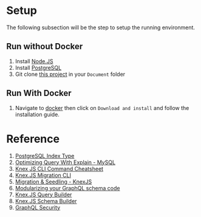 # Setup
The following subsection will be the step to setup the running environment.
## Run without Docker
1. Install [Node.JS](https://nodejs.org/en/)
2. Install [PostgreSQL](https://www.postgresql.org/download/)
3. Git clone [this project](https://github.com/lauyh/graphql-demo) in your `Document` folder

## Run With Docker
1. Navigate to [docker](https://docs.docker.com/) then click on `Download and install` and follow the installation guide.

# Reference
1. [PostgreSQL Index Type](https://www.postgresql.org/docs/current/indexes-types.html)
2. [Optimizing Query With Explain - MySQL](https://dev.mysql.com/doc/refman/5.7/en/using-explain.html)
3. [Knex JS CLI Command Cheatsheet](https://devhints.io/knex)
4. [Knex.JS Migration CLI](https://knexjs.org/guide/migrations.html)
5. [Migration & Seedling - KnexJS](https://gist.github.com/NigelEarle/70db130cc040cc2868555b29a0278261)
6. [Modularizing your GraphQL schema code](https://www.apollographql.com/blog/backend/schema-design/modularizing-your-graphql-schema-code/)
7. [Knex.JS Query Builder](https://knexjs.org/guide/query-builder.html)
8. [Knex.JS Schema Builder](https://knexjs.org/guide/schema-builder.html)
9. [GraphQL Security](https://atheros.ai/blog/graphql-security-in-node-js-project)